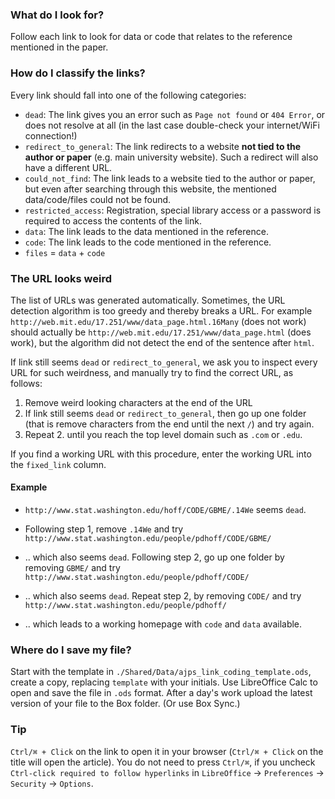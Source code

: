 ### What do I look for?
Follow each link to look for data or code that relates to the reference mentioned in the paper.

### How do I classify the links?
Every link should fall into one of the following categories:

+ `dead`: The link gives you an error such as `Page not found` or `404 Error`, or does not resolve at all (in the last case double-check your internet/WiFi connection!)
+ `redirect_to_general`: The link redirects to a website **not tied to the author or paper** (e.g. main university website). Such a redirect will also have a different URL.
+ `could_not_find`: The link leads to a website tied to the author or paper, but even after searching through this website, the mentioned data/code/files could not be found. 
+ `restricted_access`: Registration, special library access or a password is required to access the contents of the link.
+ `data`: The link leads to the data mentioned in the reference.
+ `code`: The link leads to the code mentioned in the reference.
+ `files` = `data` + `code`

### The URL looks weird
The list of URLs was generated automatically. Sometimes, the URL detection algorithm is too greedy and thereby breaks a URL. For example `http://web.mit.edu/17.251/www/data_page.html.16Many` (does not work) should actually be `http://web.mit.edu/17.251/www/data_page.html` (does work), but the algorithm did not detect the end of the sentence after `html`.

If link still seems `dead` or `redirect_to_general`, we ask you to inspect every URL for such weirdness, and manually try to find the correct URL, as follows:
1. Remove weird looking characters at the end of the URL
2. If link still seems `dead` or `redirect_to_general`, then go up one folder (that is remove characters from the end until the next `/`) and try again.
3. Repeat 2. until you reach the top level domain such as `.com` or `.edu`.

If you find a working URL with this procedure, enter the working URL into the `fixed_link` column.

#### Example
+ `http://www.stat.washington.edu/hoff/CODE/GBME/.14We` seems `dead`.
+ Following step 1, remove `.14We` and try `http://www.stat.washington.edu/people/pdhoff/CODE/GBME/`

+ .. which also seems `dead`. Following step 2, go up one folder by removing `GBME/` and try `http://www.stat.washington.edu/people/pdhoff/CODE/`

+ .. which also seems `dead`. Repeat step 2, by removing `CODE/` and try `http://www.stat.washington.edu/people/pdhoff/`

+ .. which leads to a working homepage with `code` and `data` available.

### Where do I save my file?
Start with the template in `./Shared/Data/ajps_link_coding_template.ods`, create a copy, replacing `template` with your initials.
Use LibreOffice Calc to open and save the file in `.ods` format.
After a day's work upload the latest version of your file to the Box folder. (Or use Box Sync.)

### Tip
`Ctrl/⌘ + Click` on the link to open it in your browser (`Ctrl/⌘ + Click` on the title will open the article). You do not need to press `Ctrl/⌘`, if you uncheck `Ctrl-click required to follow hyperlinks` in `LibreOffice` -> `Preferences` -> `Security` -> `Options`.
